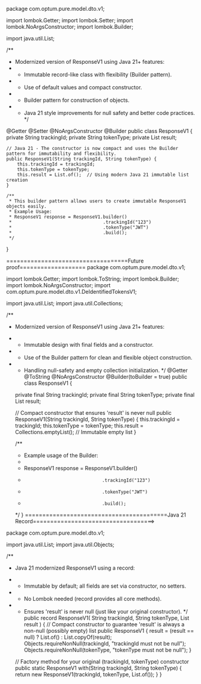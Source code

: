 package com.optum.pure.model.dto.v1;

import lombok.Getter;
import lombok.Setter;
import lombok.NoArgsConstructor;
import lombok.Builder;

import java.util.List;

/**
 * Modernized version of ResponseV1 using Java 21+ features:
 * - Immutable record-like class with flexibility (Builder pattern).
 * - Use of default values and compact constructor.
 * - Builder pattern for construction of objects.
 * - Java 21 style improvements for null safety and better code practices.
 */

@Getter
@Setter
@NoArgsConstructor
@Builder
public class ResponseV1 {
    private String trackingId;
    private String tokenType;
    private List<DeIdentifiedTokensV1> result;

    // Java 21 - The constructor is now compact and uses the Builder pattern for immutability and flexibility.
    public ResponseV1(String trackingId, String tokenType) {
        this.trackingId = trackingId;
        this.tokenType = tokenType;
        this.result = List.of();  // Using modern Java 21 immutable list creation
    }

    /**
     * This builder pattern allows users to create immutable ResponseV1 objects easily.
     * Example Usage:
     * ResponseV1 response = ResponseV1.builder()
     *                                  .trackingId("123")
     *                                  .tokenType("JWT")
     *                                  .build();
     */
}

===================================Future proof===================
package com.optum.pure.model.dto.v1;

import lombok.Getter;
import lombok.ToString;
import lombok.Builder;
import lombok.NoArgsConstructor;
import com.optum.pure.model.dto.v1.DeIdentifiedTokensV1;

import java.util.List;
import java.util.Collections;

/**
 * Modernized version of ResponseV1 using Java 21+ features:
 * - Immutable design with final fields and a constructor.
 * - Use of the Builder pattern for clean and flexible object construction.
 * - Handling null-safety and empty collection initialization.
 */
@Getter
@ToString
@NoArgsConstructor
@Builder(toBuilder = true)
public class ResponseV1 {

    private final String trackingId;
    private final String tokenType;
    private final List<DeIdentifiedTokensV1> result;

    // Compact constructor that ensures 'result' is never null
    public ResponseV1(String trackingId, String tokenType) {
        this.trackingId = trackingId;
        this.tokenType = tokenType;
        this.result = Collections.emptyList();  // Immutable empty list
    }

    /**
     * Example usage of the Builder:
     * 
     * ResponseV1 response = ResponseV1.builder()
     *                                  .trackingId("123")
     *                                  .tokenType("JWT")
     *                                  .build();
     */
}
=========================================Java 21 Record===================================>

package com.optum.pure.model.dto.v1;

import java.util.List;
import java.util.Objects;

/**
 * Java 21 modernized ResponseV1 using a record:
 * - Immutable by default; all fields are set via constructor, no setters.
 * - No Lombok needed (record provides all core methods).
 * - Ensures 'result' is never null (just like your original constructor).
 */
public record ResponseV1(
        String trackingId,
        String tokenType,
        List<DeIdentifiedTokensV1> result
) {
    // Compact constructor to guarantee 'result' is always a non-null (possibly empty) list
    public ResponseV1 {
        result = (result == null) ? List.of() : List.copyOf(result);
        Objects.requireNonNull(trackingId, "trackingId must not be null");
        Objects.requireNonNull(tokenType, "tokenType must not be null");
    }

    // Factory method for your original (trackingId, tokenType) constructor
    public static ResponseV1 with(String trackingId, String tokenType) {
        return new ResponseV1(trackingId, tokenType, List.of());
    }
}
